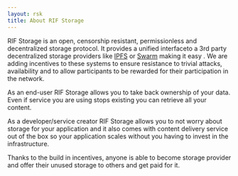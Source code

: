 ```yaml
---
layout: rsk
title: About RIF Storage
---
```


RIF Storage is an open, censorship resistant, permissionless and decentralized storage protocol. It provides a unified interfaceto a 3rd party decentralized storage providers like [IPFS](/rif/storage/ipfs) or [Swarm](/rif/storage/swarm) making it easy . We are adding incentives to these systems to ensure resistance to trivial attacks, availability and to allow participants to be rewarded for their participation in the network.

As an end-user RIF Storage allows you to take back ownership of your data. Even if service you are using stops existing you can retrieve all your content.

As a developer/service creator RIF Storage allows you to not worry about storage for your application and it also comes with content delivery service out of the box so your application scales without you having to invest in the infrastructure.

Thanks to the build in incentives, anyone is able to become storage provider and offer their unused storage to others and get paid for it.
